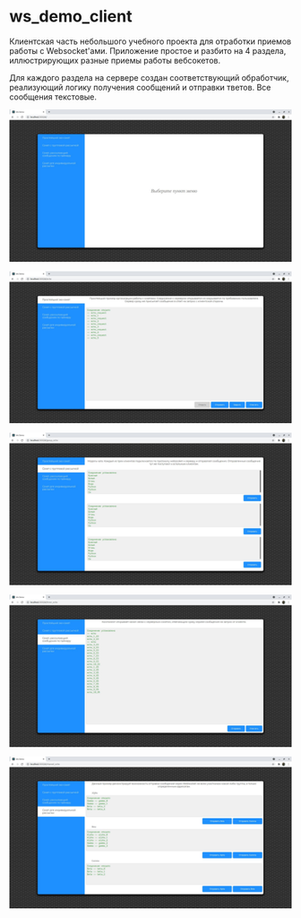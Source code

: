 # ws_demo_client

Клиентская часть небольшого учебного проекта для отработки приемов работы с Websocket'ами. 
Приложение простое и разбито на 4 раздела, иллюстрирующих разные приемы работы вебсокетов.

Для каждого раздела на сервере создан соответствующий обработчик, реализующий логику получения сообщений и отправки тветов. Все сообщения текстовые.

![screenshot](screenshots/screen1.jpg)

![screenshot](screenshots/screen2.jpg)

![screenshot](screenshots/screen3.jpg)

![screenshot](screenshots/screen4.jpg)

![screenshot](screenshots/screen5.jpg)
